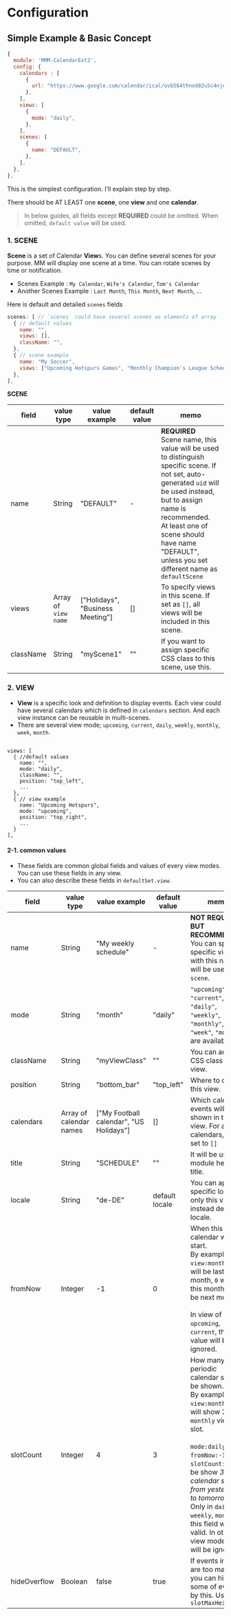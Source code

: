 # Configuration

## Simple Example & Basic Concept
```javascript
{
  module: 'MMM-CalendarExt2',
  config: {
    calendars : [
      {
        url: "https://www.google.com/calendar/ical/ovb564thnod82u5c4njut98728%40group.calendar.google.com/public/basic.ics",
      },
    ],
    views: [
      {
        mode: "daily",
      },
    ],
    scenes: [
      {
        name: "DEFAULT",
      },
    ],
  },
},
```
This is the simplest configuration. I'll explain step by step.

There should be AT LEAST one **scene**, one **view** and one **calendar**.


> In below guides, all fields except **REQUIRED** could be omitted. When omitted, `default value` will be used.
### 1. SCENE
**Scene** is a set of Calendar **View**s. You can define several scenes for your purpose. MM will display one scene at a time. You can rotate scenes by time or notification.
- Scenes Example : `My Calendar`, `Wife's Calendar`, `Tom's Calendar`
- Another Scenes Example : `Last Month`, `This Month`, `Next Month`, ...


Here is default and detailed `scenes` fields 
```javascript
scenes: [ // `scenes` could have several scenes as elements of array
  { // default values
    name: "",
    views: [],
    className: "",
  },
  { // scene example
    name: "My Soccer",
    views: ["Upcoming Hotspurs Games", "Monthly Champion's League Schedule"],
  },
],
```

**SCENE**

|field |value type |value example |default value |memo |
|---|---|---|---|---|
|name |String |"DEFAULT" |- |**REQUIRED**<br/>Scene name, this value will be used to distinguish specific scene. If not set, auto-generated `uid` will be used instead, but to assign name is recommended. <br/> At least one of scene should have name "DEFAULT", unless you set different name as `defaultScene`|
|views|Array of `view name`|["Holidays", "Business Meeting"] |[] |To specify views in this scene. If set as `[]`, all views will be included in this scene. |
|className |String |"myScene1" |"" | If you want to assign specific CSS class to this scene, use this. |

### 2. VIEW
- **View** is a specific look and definition to display events. Each view could have several calendars which is defined in `calendars` section. And each view instance can be reusable in multi-scenes.
- There are several view mode; `upcoming`, `current`, `daily`, `weekly`, `monthly`, `week`, `month`. 

```

views: [
  { //default values
    name: "", 
    mode: "daily",
    className: "",
    position: "top_left",
    ...
  },
  { // view example
    name: "Upcoming Hotspurs",
    mode: "upcoming",
    position: "top_right",
    ...
  }
],

```
#### 2-1. common values
- These fields are common global fields and values of every view modes. You can use these fields in any view.
- You can also describe these fields in `defaultSet.view`.

|field |value type |value example |default value |memo |
|---|---|---|---|---|
|name |String | "My weekly schedule" | - |**NOT REQUIRED BUT RECOMMENDED**<br/> You can specify specific view with this name. It will be used in `scene`.
|mode | String |"month" |"daily" | `"upcoming"`, `"current"`, `"daily"`, `"weekly"`, `"monthly"`, `"week"`, `"month"` are available.
|className |String | "myViewClass" | "" | You can adjust CSS class to this view.
|position |String | "bottom_bar" | "top_left" | Where to display this view.
|calendars |Array of calendar names | ["My Football calendar", "US Holidays"] | [] | Which calendar events will be shown in this view. For all calendars, just set to `[]`
|title |String | "SCHEDULE" | "" | It will be used as module header title.
|locale |String | "de-DE" | default locale | You can apply specific locale to only this view instead default locale.
|fromNow |Integer | -1 | 0 | When this view calendar will be start. <br> By example; in `view:monthly`, `-1` will be last month, `0` will be this month, `1` will be next month.<br/><br/>In view of `upcoming`, `current`, this value will be ignored.
|slotCount |Integer |4 | 3 | How many periodic calendar slot will be shown. <br> By example; in `view:monthly`, `3` will show 3 `monthly` view slot. <br><br/>`mode:daily`, `fromNow:-1`, `slotCount:3` will be show *3 daily calendar slots from yesterday to tomorrow* <br/>Only in `daily`, `weekly`, `monthly`, this field will be valid. In other view modes, this will be ignored.
|hideOverflow |Boolean |false | true | If events in slot are too many, you can hide some of events by this. Use with `slotMaxHeight`

